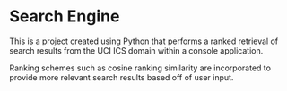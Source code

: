 # Search Engine

This is a project created using Python that performs a ranked retrieval of search results from the UCI ICS domain within a console application.

Ranking schemes such as cosine ranking similarity are incorporated to provide more relevant search results based off of user input.

